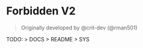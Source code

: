 # Forbidden V2
> Originally developed by @crit-dev (@rman501)

TODO:
    > DOCS
    > README
    > SYS